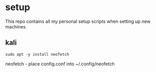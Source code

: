 # setup
This repo contains all my personal setup scripts when setting up new machines.

## kali
```
sudo apt -y install neofetch
```
neofetch - place config.conf into ~/.config/neofetch
